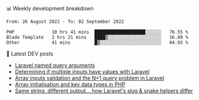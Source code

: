 📊 Weekly development breakdown
<!--START_SECTION:waka-->

```text
From: 26 August 2022 - To: 02 September 2022

PHP              10 hrs 41 mins  ███████████████████░░░░░░   76.55 %
Blade Template   2 hrs 21 mins   ████▒░░░░░░░░░░░░░░░░░░░░   16.89 %
Other            41 mins         █▒░░░░░░░░░░░░░░░░░░░░░░░   04.93 %
```

<!--END_SECTION:waka-->

📕 Latest DEV posts
<!-- BLOG-POST-LIST:START -->
- [Laravel named query arguments](https://dev.to/michaelvickersuk/laravel-named-query-arguments-28kd)
- [Determining if multiple inputs have values with Laravel](https://dev.to/michaelvickersuk/determining-if-multiple-inputs-have-values-with-laravel-km6)
- [Array inputs validation and the N+1 query problem in Laravel](https://dev.to/michaelvickersuk/array-inputs-validation-and-the-n1-query-problem-in-laravel-2agb)
- [Array initialisation and key data types in PHP](https://dev.to/michaelvickersuk/array-initialisation-and-key-data-types-in-php-1e5b)
- [Same string, different output... how Laravel&#39;s slug &amp; snake helpers differ](https://dev.to/michaelvickersuk/same-string-different-output-how-laravels-slug-snake-helpers-differ-1ccj)
<!-- BLOG-POST-LIST:END -->
